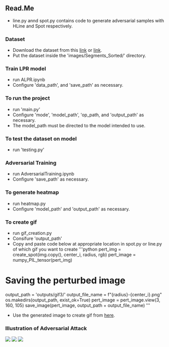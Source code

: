 ## Read.Me
- line.py annd spot.py contains code to generate adversarial samples with HLine and Spot respectively.

### Dataset
- Download the dataset from this [link](https://www.kaggle.com/datasets/officialbishal/nepals-embossed-license-plate-character-set) or [link](www.kaggle.com/dataset/38dcaa3c94bc09e5e785599d8b83bf4e30154a02bde618457b2f470b2a80b346).
- Put the dataset inside the 'images/Segments_Sorted/' directory.

### Train LPR model
- run ALPR.ipynb
- Configure 'data_path', and 'save_path' as necessary.

### To run the project
- run 'main.py' 
- Configure 'mode', 'model_path', 'op_path, and 'output_path' as necessary.
- The model_path must be directed to the model intended to use. 

### To test the dataset on model
- run 'testing.py'

### Adversarial Training
- run AdversarialTraining.ipynb
- Configure 'save_path' as necessary.

### To generate heatmap
- run heatmap.py
- Configure 'model_path' and 'output_path' as necessary.

### To create gif
- run gif_creation.py
- Consifure 'output_path'
- Copy and paste code below at appropriate location in spot.py or line.py of which gif you want to create
'''python
pert_img = create_spot(img.copy(), center_i, radius, rgb)
pert_image = numpy_PIL_tensor(pert_img)
# Saving the perturbed image
output_path = 'outputs/gif3/'
output_file_name = f"{radius}-{center_i}.png"
os.makedirs(output_path, exist_ok=True)
pert_image = pert_image.view(3, 160, 105)
save_image(pert_image, output_path + output_file_name)
'''
- Use the generated image to create gif from [here](https://ezgif.com/maker).

### Illustration of Adversarial Attack
![](https://github.com/OfficialBishal/Adversarial-Image-Generation/blob/master/outputs/gif/hline.gif)
![](https://github.com/OfficialBishal/Adversarial-Image-Generation/blob/master/outputs/gif/vline.gif)
![](https://github.com/OfficialBishal/Adversarial-Image-Generation/blob/master/outputs/gif/spot.gif)